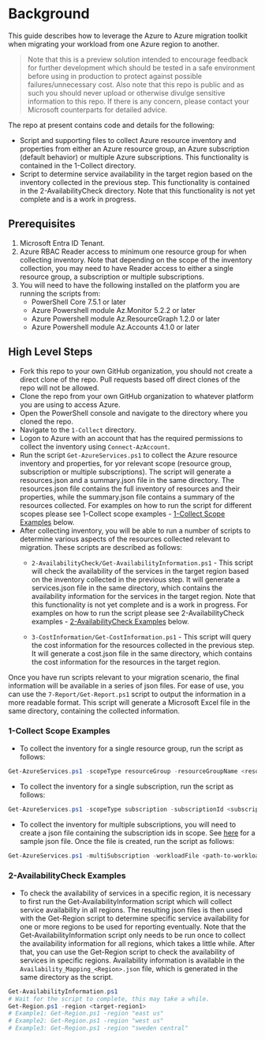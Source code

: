 # Background

This guide describes how to leverage the Azure to Azure migration toolkit when migrating your workload from one Azure region to another.  

> Note that this is a preview solution intended to encourage feedback for further development which should be tested in a safe environment before using in production to protect against possible failures/unnecessary cost.
> Also note that this repo is public and as such you should never upload or otherwise divulge sensitive information to this repo. If there is any concern, please contact your Microsoft counterparts for detailed advice.

The repo at present contains code and details for the following:

- Script and supporting files to collect Azure resource inventory and properties from either an Azure resource group, an Azure subscription (default behavior) or multiple Azure subscriptions. This functionality is contained in the 1-Collect directory.
- Script to determine service availability in the target region based on the inventory collected in the previous step. This functionality is contained in the 2-AvailabilityCheck directory. Note that this functionality is not yet complete and is a work in progress.

## Prerequisites

1. Microsoft Entra ID Tenant.
1. Azure RBAC Reader access to minimum one resource group for when collecting inventory. Note that depending on the scope of the inventory collection, you may need to have Reader access to either a single resource group, a subscription or multiple subscriptions.
1. You will need to have the following installed on the platform you are running the scripts from:
    - PowerShell Core 7.5.1 or later
    - Azure Powershell module Az.Monitor 5.2.2 or later
    - Azure Powershell module Az.ResourceGraph 1.2.0 or later
    - Azure Powershell module Az.Accounts 4.1.0 or later

## High Level Steps

- Fork this repo to your own GitHub organization, you should not create a direct clone of the repo. Pull requests based off direct clones of the repo will not be allowed.
- Clone the repo from your own GitHub organization to whatever platform you are using to access Azure.
- Open the PowerShell console and navigate to the directory where you cloned the repo.
- Navigate to the `1-Collect` directory.
- Logon to Azure with an account that has the required permissions to collect the inventory using `Connect-AzAccount`.
- Run the script `Get-AzureServices.ps1` to collect the Azure resource inventory and properties, for yor relevant scope (resource group, subscription or multiple subscriptions). The script will generate a resources.json and a summary.json file in the same directory. The resources.json file contains the full inventory of resources and their properties, while the summary.json file contains a summary of the resources collected. For examples on how to run the script for different scopes please see 1-Collect scope examples - [1-Collect Scope Examples](#1-collect-scope-examples) below.
- After collecting inventory, you will be able to run a number of scripts to determine various aspects of the resources collected relevant to migration. These scripts are described as follows:
  - `2-AvailabilityCheck/Get-AvailabilityInformation.ps1` - This script will check the availability of the services in the target region based on the inventory collected in the previous step. It will generate a services.json file in the same directory, which contains the availability information for the services in the target region. Note that this functionality is not yet complete and is a work in progress. For examples on how to run the script please see 2-AvailabilityCheck examples - [2-AvailabilityCheck Examples](#2-availabilitycheck-examples) below.
  
  - `3-CostInformation/Get-CostInformation.ps1` - This script will query the cost information for the resources collected in the previous step. It will generate a cost.json file in the same directory, which contains the cost information for the resources in the target region.
  
Once you have run scripts relevant to your migration scenario, the final information will be available in a series of json files. For ease of use, you can use the `7-Report/Get-Report.ps1` script to output the information in a more readable format. This script will generate a Microsoft Excel file in the same directory, containing the collected information.

### 1-Collect Scope Examples

- To collect the inventory for a single resource group, run the script as follows:

```powershell
Get-AzureServices.ps1 -scopeType resourceGroup -resourceGroupName <resource-group-name> -subscriptionId <subscription-id>
```

- To collect the inventory for a single subscription, run the script as follows:

```powershell
Get-AzureServices.ps1 -scopeType subscription -subscriptionId <subscription-id>
```

- To collect the inventory for multiple subscriptions, you will need to create a json file containing the subscription ids in scope. See [here](./subscriptions.json) for a sample json file. Once the file is created, run the script as follows:

```powershell
Get-AzureServices.ps1 -multiSubscription -workloadFile <path-to-workload-file>
```

### 2-AvailabilityCheck Examples

- To check the availability of services in a specific region, it is necessary to first run the Get-AvailabilityInformation script which will collect service availability in all regions. The resulting json files is then used with the Get-Region script to determine specific service availability for one or more regions to be used for reporting eventually. Note that the Get-AvailabilityInformation script only needs to be run once to collect the availability information for all regions, which takes a little while. After that, you can use the Get-Region script to check the availability of services in specific regions. Availability information is available in the `Availability_Mapping_<Region>.json` file, which is generated in the same directory as the script.

```powershell
Get-AvailabilityInformation.ps1
# Wait for the script to complete, this may take a while.
Get-Region.ps1 -region <target-region1>
# Example1: Get-Region.ps1 -region "east us"
# Example2: Get-Region.ps1 -region "west us"
# Example3: Get-Region.ps1 -region "sweden central"
```
